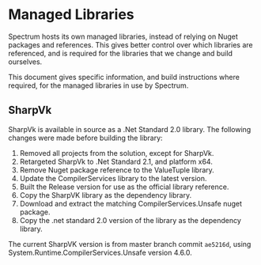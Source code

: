 # Managed Libraries

Spectrum hosts its own managed libraries, instead of relying on Nuget packages and references. This gives better control over which libraries are referenced, and is required for the libraries that we change and build ourselves.

This document gives specific information, and build instructions where required, for the managed libraries in use by Spectrum.

## SharpVk

SharpVk is available in source as a .Net Standard 2.0 library. The following changes were made before building the library:

1. Removed all projects from the solution, except for SharpVk.
2. Retargeted SharpVk to .Net Standard 2.1, and platform x64.
3. Remove Nuget package reference to the ValueTuple library.
4. Update the CompilerServices library to the latest version.
5. Built the Release version for use as the official library reference.
6. Copy the SharpVK library as the dependency library.
7. Download and extract the matching CompilerServices.Unsafe nuget package.
8. Copy the .net standard 2.0 version of the library as the dependency library.

The current SharpVK version is from master branch commit `ae5216d`, using System.Runtime.CompilerServices.Unsafe version 4.6.0.